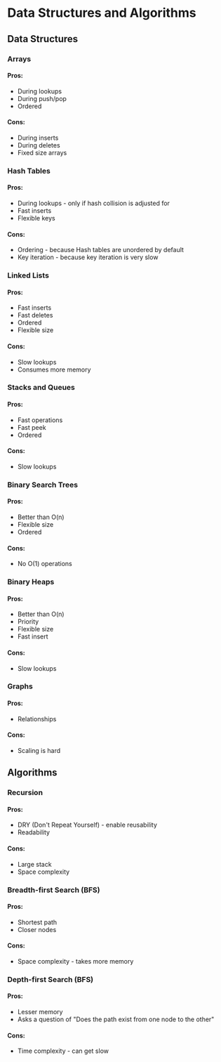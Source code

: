 # Data Structures and Algorithms

## Data Structures

### Arrays
#### Pros:
* During lookups
* During push/pop
* Ordered
#### Cons:
* During inserts
* During deletes
* Fixed size arrays

### Hash Tables
#### Pros:
* During lookups - only if hash collision is adjusted for
* Fast inserts
* Flexible keys

#### Cons:
* Ordering - because Hash tables are unordered by default
* Key iteration - because key iteration is very slow

### Linked Lists
#### Pros:
* Fast inserts
* Fast deletes
* Ordered
* Flexible size

#### Cons:
* Slow lookups
* Consumes more memory

### Stacks and Queues
#### Pros:
* Fast operations
* Fast peek
* Ordered

#### Cons:
* Slow lookups

### Binary Search Trees
#### Pros:
* Better than O(n)
* Flexible size
* Ordered

#### Cons:
* No O(1) operations

### Binary Heaps
#### Pros:
* Better than O(n)
* Priority
* Flexible size
* Fast insert

#### Cons:
* Slow lookups

### Graphs
#### Pros:
* Relationships

#### Cons:
* Scaling is hard

## Algorithms

### Recursion
#### Pros:
* DRY (Don't Repeat Yourself) - enable reusability
* Readability

#### Cons:
* Large stack
* Space complexity

### Breadth-first Search (BFS)
#### Pros:
* Shortest path
* Closer nodes

#### Cons:
* Space complexity - takes more memory

### Depth-first Search (BFS)
#### Pros:
* Lesser memory
* Asks a question of "Does the path exist from one node to the other"

#### Cons:
* Time complexity - can get slow